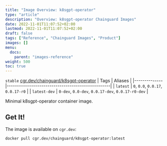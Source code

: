 ```yaml
---
title: "Image Overview: k8sgpt-operator"
type: "article"
description: "Overview: k8sgpt-operator Chainguard Images"
date: 2022-11-01T11:07:52+02:00
lastmod: 2022-11-01T11:07:52+02:00
draft: false
tags: ["Reference", "Chainguard Images", "Product"]
images: []
menu:
  docs:
    parent: "images-reference"
weight: 500
toc: true
---
```


`stable` [cgr.dev/chainguard/k8sgpt-operator](https://github.com/chainguard-images/images/tree/main/images/k8sgpt-operator)
| Tags         | Aliases                                           |
|--------------|---------------------------------------------------|
| `latest`     | `0`, `0.0`, `0.0.17`, `0.0.17-r0`                 |
| `latest-dev` | `0-dev`, `0.0-dev`, `0.0.17-dev`, `0.0.17-r0-dev` |



Minimal k8sgpt-operator container image.

## Get It!

The image is available on `cgr.dev`:

```
docker pull cgr.dev/chainguard/k8sgpt-operator:latest
```

